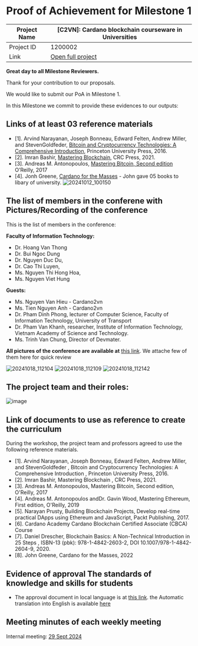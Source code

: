 #  Proof of Achievement for Milestone 1
|  Project Name |  [C2VN]: Cardano blockchain courseware in Universities |
| ------------ | ------------ |
| Project ID  | 1200002  |
|  Link  |  [Open full project](https://projectcatalyst.io/funds/12/f12-cardano-open-ecosystem/c2vn-cardano-blockchain-courseware-in-universities) |



**Great day to all Milestone Reviewers.**

Thank for your contribution to our proposals.

We would like to submit our PoA in Milestone 1. 

In this Milestone we commit to provide these evidences to our outputs:

## Links of at least 03 reference materials
- [1]. Arvind Narayanan, Joseph Bonneau, Edward Felten, Andrew Miller, and StevenGoldfeder, [Bitcoin and Cryptocurrency Technologies: A Comprehensive Introduction](https://www.amazon.com/Bitcoin-Cryptocurrency-Technologies-Comprehensive-Introduction/dp/0691171696), Princeton University Press, 2016.
- [2]. Imran Bashir, [Mastering Blockchain](https://www.amazon.com/Mastering-Blockchain-technical-blockchain-cryptography-dp-1803241063/dp/1803241063/ref=dp_ob_title_bk), CRC Press, 2021.
- [3]. Andreas M. Antonopoulos, [Mastering Bitcoin, Second edition](https://www.amazon.com/_/dp/1491954388?smid=ATVPDKIKX0DER&_encoding=UTF8&tag=oreilly20-20) O’Reilly, 2017
- [4]. Jonh Greene, [Cardano for the Masses](https://www.amazon.com/Cardano-M%E2%82%B3sses-Financial-Operating-System/dp/B0B5KQVJ3T) - John gave 05 books to libary of university.
  ![20241012_100150](https://github.com/user-attachments/assets/5f6adc03-4bba-46fc-9c78-f42e4d656e56)

## The list of members in the conferene with Pictures/Recording of the conference
This is the list of members in the conference:

**Faculty of Information Technology:**
- Dr. Hoang Van Thong
- Dr. Bui Ngoc Dung
- Dr. Nguyen Duc Du,
- Dr. Cao Thi Luyen,
- Ms. Nguyen Thi Hong Hoa,
- Ms. Nguyen Viet Hung

**Guests:**
- Ms. Nguyen Van Hieu - Cardano2vn
- Ms. Tien Nguyen Anh - Cardano2vn
- Dr. Pham Dinh Phong, lecturer of Computer Science, Faculty of Information Technology, University of Transport
- Dr. Pham Van Khanh, researcher, Institute of Information Technology, Vietnam Academy of Science and Technology.
- Ms. Trinh Van Chung, Director of Devmater.
  
**All pictures of the conference are available at** [this link](https://drive.google.com/drive/folders/11ChsqIaLj87eWtm1P3WSOY0nTdvgjh4r?usp=sharing). We attache few of them here for quick review

![20241018_112104](https://github.com/user-attachments/assets/1913fbce-f8a9-4136-aab0-d69d1cba97d3)
![20241018_112109](https://github.com/user-attachments/assets/15b8831b-33cb-4cf1-9981-3e925af357a7)
![20241018_112142](https://github.com/user-attachments/assets/85dd488f-15cc-4739-a2d5-3e1660544b9a)


## The project team and their roles:
![image](https://github.com/user-attachments/assets/1ab2ccb3-5e12-4723-b308-02c2f2a1d4e0)

## Link of documents to use as reference to create the curriculum
During the workshop, the project team and professors agreed to use the following reference materials.
- [1]. Arvind Narayanan, Joseph Bonneau, Edward Felten, Andrew Miller, and StevenGoldfeder , Bitcoin and Cryptocurrency Technologies: A Comprehensive Introduction , Princeton University Press, 2016.
- [2]. Imran Bashir, Mastering Blockchain , CRC Press, 2021.
- [3]. Andreas M. Antonopoulos, Mastering Bitcoin, Second edition, O'Reilly, 2017
- [4]. Andreas M. Antonopoulos andDr. Gavin Wood, Mastering Ethereum, First edition, O'Reilly, 2019
- [5]. Narayan Prusty, Building Blockchain Projects, Develop real-time practical DApps using Ethereum and JavaScript, Packt Publishing, 2017.
- [6]. Cardano Academy Cardano Blockchain Certified Associate (CBCA) Course  
- [7]. Daniel Drescher, Blockchain Basics: A Non-Technical Introduction in 25 Steps , ISBN-13 (pbk): 978-1-4842-2603-2, DOI 10.1007/978-1-4842-2604-9, 2020.
- [8]. John Greene, Cardano for the Masses, 2022

## Evidence of approval The standards of knowledge and skills for students
- The approval document in local language is at [this link](https://drive.google.com/file/d/1k_1NYPTX5b875fDqtnZwFSHM1AkjBkl8/view?usp=sharing). the Automatic translation into English is available [here](https://docs.google.com/document/d/1xZysFPp0ndjFxe4MkqOGABDrKnx3DXRa/edit?usp=sharing&ouid=100538284716472257568&rtpof=true&sd=true)
##  Meeting minutes of each weekly meeting
Internal meeting:
[29 Sept 2024](https://youtu.be/zEhC2jTTgF4)


